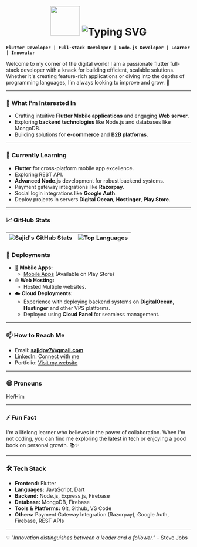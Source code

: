 <h1 align="center">
   <img src="https://media.giphy.com/media/hvRJCLFzcasrR4ia7z/giphy.gif" width="80"/>
   <img src="https://readme-typing-svg.herokuapp.com?font=Fira+Code&size=30&pause=1000&center=true&width=435&lines=Hi+there!+I'm+SAJID+%F0%9F%91%8B" alt="Typing SVG" />
</h1>

**`Flutter Developer | Full-stack Developer | Node.js Developer | Learner | Innovator`**

Welcome to my corner of the digital world! I am a passionate flutter full-stack developer with a knack for building efficient, scalable solutions. Whether it's creating feature-rich applications or diving into the depths of programming languages, I’m always looking to improve and grow. 🚀

---

### 👀 **What I'm Interested In**
- Crafting intuitive **Flutter Mobile applications** and engaging **Web server**.
- Exploring **backend technologies** like Node.js and databases like MongoDB.
- Building solutions for **e-commerce** and **B2B platforms**.

---

### 🌱 **Currently Learning**
- **Flutter** for cross-platform mobile app excellence.
- Exploring REST API.
- **Advanced Node.js** development for robust backend systems.
- Payment gateway integrations like **Razorpay**.
- Social login integrations like **Google Auth**.
- Deploy projects in servers **Digital Ocean**, **Hostinger**, **Play Store**.

---

### 📈 GitHub Stats  
| ![Sajid's GitHub Stats](https://github-readme-stats.vercel.app/api?username=sajidpv&count_private=true&theme=cobalt&show_icons=true) | ![Top Languages](https://github-readme-stats.vercel.app/api/top-langs/?username=sajidpv&layout=compact&langs_count=7&theme=cobalt) |
|---|---|


### 🚀 **Deployments**
- 📱 **Mobile Apps:** 
  - [Mobile Apps](https://play.google.com/store/apps/dev?id=5292224223189749609) (Available on Play Store)
- 🌐 **Web Hosting:**
  - Hosted Multiple websites.
- ☁️ **Cloud Deployments:**
  - Experience with deploying backend systems on **DigitalOcean**, **Hostinger** and other VPS platforms.
  - Deployed using **Cloud Panel** for seamless management.
  
---

### 📫 **How to Reach Me**
- Email: **sajidpv7@gmail.com**
- LinkedIn: [Connect with me](https://www.linkedin.com/in/sajidpv/)
- Portfolio: [Visit my website](https://www.sajidpv.site)

---

### 😄 **Pronouns**
He/Him

---

### ⚡ **Fun Fact**
I'm a lifelong learner who believes in the power of collaboration. When I’m not coding, you can find me exploring the latest in tech or enjoying a good book on personal growth. 📚✨

---

### 🛠️ **Tech Stack**
- **Frontend:** Flutter
- **Languages:** JavaScript, Dart
- **Backend:** Node.js, Express.js, Firebase
- **Database:** MongoDB, Firebase
- **Tools & Platforms:** Git, Github, VS Code
- **Others:** Payment Gateway Integration (Razorpay), Google Auth, Firebase, REST APIs

---

💡 _"Innovation distinguishes between a leader and a follower."_ – Steve Jobs


<!---
Sajidpv/Sajidpv is a ✨ special ✨ repository because its `README.md` (this file) appears on your GitHub profile.
You can click the Preview link to take a look at your changes.
--->
